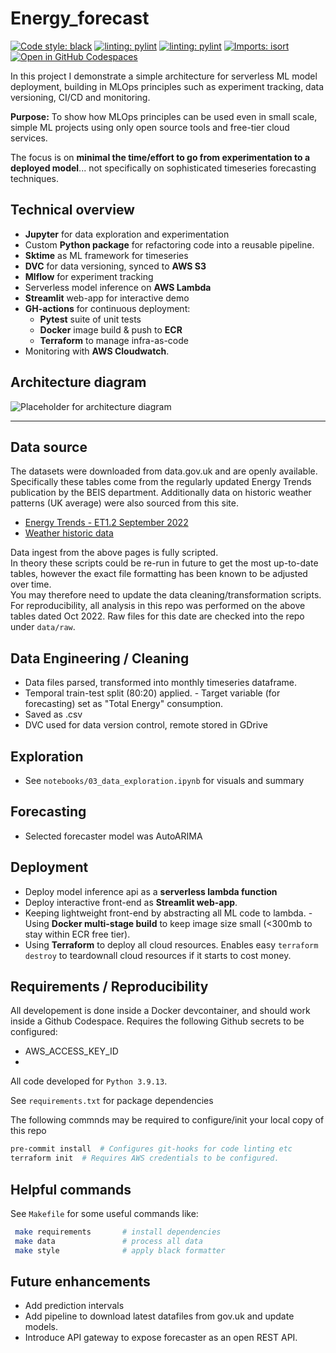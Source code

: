 # Energy_forecast 

[![Code style: black](https://img.shields.io/badge/code%20style-black-000000.svg)](https://github.com/psf/black)  [![linting: pylint](https://img.shields.io/badge/linting-pylint-yellowgreen)](https://github.com/PyCQA/pylint)  [![linting: pylint](https://img.shields.io/badge/linting-pylint-yellowgreen)](https://github.com/PyCQA/pylint)  [![Imports: isort](https://img.shields.io/badge/%20imports-isort-%231674b1?style=flat&labelColor=ef8336)](https://pycqa.github.io/isort/)  
[![Open in GitHub Codespaces](https://github.com/codespaces/badge.svg)](https://github.com/codespaces/new?hide_repo_select=true&ref=main&repo=549097765)
  
In this project I demonstrate a simple architecture for serverless ML model deployment, building in MLOps principles such as experiment tracking, data versioning, CI/CD and monitoring.

**Purpose:** To show how MLOps principles can be used even in small scale, simple ML projects using only open source tools and free-tier cloud services.

The focus is on **minimal the time/effort to go from experimentation to a deployed model**... not specifically on sophisticated timeseries forecasting techniques.

## Technical overview

- **Jupyter** for data exploration and experimentation 
- Custom **Python package** for refactoring code into a reusable pipeline.
- **Sktime** as ML framework for timeseries
- **DVC** for data versioning, synced to **AWS S3**
- **Mlflow** for experiment tracking
- Serverless model inference on **AWS Lambda**
- **Streamlit** web-app for interactive demo
- **GH-actions** for continuous deployment:
  - **Pytest** suite of unit tests
  - **Docker** image build & push to **ECR**
  - **Terraform** to manage infra-as-code
- Monitoring with **AWS Cloudwatch**.

## Architecture diagram

![Placeholder for architecture diagram]()

--- 

## Data source 
   The datasets were downloaded from data.gov.uk and are openly available.
Specifically these tables come from the regularly updated Energy Trends publication by the BEIS department.
Additionally data on historic weather patterns (UK average) were also sourced from this site.

- [Energy Trends - ET1.2 September 2022](https://assets.publishing.service.gov.uk/government/uploads/system/uploads/attachment_data/file/1107641/ET_1.2_SEP_22.xlsx) 
- [Weather historic data](https://assets.publishing.service.gov.uk/government/uploads/system/uploads/attachment_data/file/1012964/Weather_ODS.ods) 
  
Data ingest from the above pages is fully scripted.  
In theory these scripts could be re-run in future to get the most up-to-date tables, however the exact file formatting has been known to be adjusted over time.  
You may therefore need to update the data cleaning/transformation scripts. 
 For reproducibility, all analysis in this repo was performed on the above tables dated Oct 2022.  Raw files for this date are checked into the repo under `data/raw`. 


## Data Engineering / Cleaning 

- Data files parsed, transformed into monthly timeseries dataframe. 
- Temporal train-test split (80:20) applied.  - Target variable (for forecasting) set as "Total Energy" consumption. 
- Saved as .csv 
- DVC used for data version control, remote stored in GDrive 


## Exploration 
  
- See `notebooks/03_data_exploration.ipynb` for visuals and summary 


## Forecasting 

- Selected forecaster model was AutoARIMA


## Deployment 
  - Deploy model inference api as a **serverless lambda function**
- Deploy interactive front-end as **Streamlit web-app**. 
- Keeping lightweight front-end by abstracting all ML code to lambda. - Using **Docker multi-stage build** to keep image size small (<300mb to stay within ECR free tier). 
- Using **Terraform** to deploy all cloud resources.  Enables easy `terraform destroy` to teardownall cloud resources if it starts to cost money.

  
## Requirements / Reproducibility
  
All developement is done inside a Docker devcontainer, and should work inside a Github Codespace.  Requires the following Github secrets to be configured:
- AWS_ACCESS_KEY_ID
- 

All code developed for `Python 3.9.13`.

See `requirements.txt` for package dependencies

The following commnds may be required to configure/init your local copy of this repo

```bash
pre-commit install  # Configures git-hooks for code linting etc
terraform init  # Requires AWS credentials to be configured.
```



## Helpful commands
  
See `Makefile` for some useful commands like:  
  
```bash
 make requirements       # install dependencies 
 make data               # process all data 
 make style              # apply black formatter   
```


## Future enhancements

- Add prediction intervals
- Add pipeline to download latest datafiles from gov.uk and update models.
- Introduce API gateway to expose forecaster as an open REST API.



